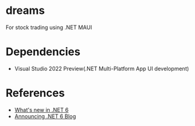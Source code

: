 # dreams
For stock trading using .NET MAUI

# Dependencies
- Visual Studio 2022 Preview(.NET Multi-Platform App UI development)

# References
- [What's new in .NET 6](https://docs.microsoft.com/en-us/dotnet/core/whats-new/dotnet-6)
- [Announcing .NET 6 Blog](https://devblogs.microsoft.com/dotnet/announcing-net-6/)
